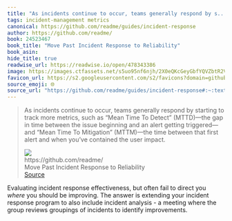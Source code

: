 ```yaml
---
title: "As incidents continue to occur, teams generally respond by s..."
tags: incident-management metrics
canonical: https://github.com/readme/guides/incident-response
author: https://github.com/readme/
book: 24523467
book_title: "Move Past Incident Response to Reliability"
book_asin: 
hide_title: true
readwise_url: https://readwise.io/open/478343386
image: https://images.ctfassets.net/s5uo95nf6njh/2X0eQKcGeyGbfYQVZbtR2V/126250fc7904fd78ca4a48a999c86919/1200x630-ReadMe-Twitter_LI_Post-Will_Larson.jpg
favicon_url: https://s2.googleusercontent.com/s2/favicons?domain=github.com
source_emoji: 🌐
source_url: "https://github.com/readme/guides/incident-response#:~:text=As%20incidents%20continue,the%20user%20impact."
---
```


> As incidents continue to occur, teams generally respond by starting to track more metrics, such as “Mean Time To Detect” (MTTD)—the gap in time between the issue beginning and an alert getting triggered—and “Mean Time To Mitigation” (MTTM)—the time between that first alert and when you’ve contained the user impact.
> <div class="quoteback-footer"><div class="quoteback-avatar"><img class="mini-favicon" src="https://s2.googleusercontent.com/s2/favicons?domain=github.com"></div><div class="quoteback-metadata"><div class="metadata-inner"><span style="display:none">FROM:</span><div aria-label="https://github.com/readme/" class="quoteback-author"> https://github.com/readme/</div><div aria-label="Move Past Incident Response to Reliability" class="quoteback-title"> Move Past Incident Response to Reliability</div></div></div><div class="quoteback-backlink"><a target="_blank" aria-label="go to the full text of this quotation" rel="noopener" href="https://github.com/readme/guides/incident-response#:~:text=As%20incidents%20continue,the%20user%20impact." class="quoteback-arrow"> Source</a></div></div>

Evaluating incident response effectiveness, but often fail to direct you *where* you should be improving. The answer is extending your incident response program to also include incident analysis - a meeting where the group reviews groupings of incidents to identify improvements.